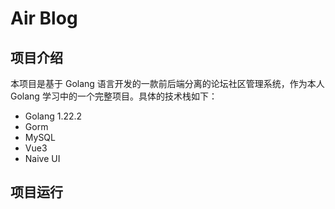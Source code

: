 # Air Blog

## 项目介绍

本项目是基于 Golang 语言开发的一款前后端分离的论坛社区管理系统，作为本人 Golang 学习中的一个完整项目。具体的技术栈如下：

- Golang 1.22.2
- Gorm
- MySQL
- Vue3
- Naive UI

## 项目运行
